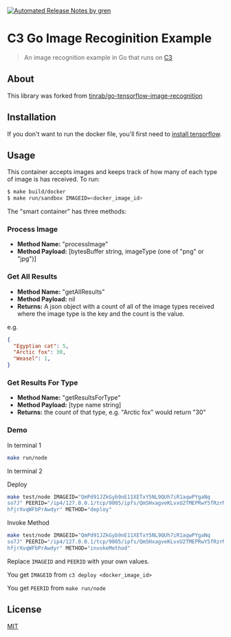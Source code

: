 [![Automated Release Notes by gren](https://img.shields.io/badge/%F0%9F%A4%96-release%20notes-00B2EE.svg)](https://github-tools.github.io/github-release-notes/)

# C3 Go Image Recoginition Example

> An image recognition example in Go that runs on [C3](https://github.com/c3systems/c3-go)

## About
This library was forked from [tinrab/go-tensorflow-image-recognition](https://github.com/tinrab/go-tensorflow-image-recognition)

## Installation
If you don't want to run the docker file, you'll first need to [install tensorflow](https://www.tensorflow.org/install/install_go).

## Usage
This container accepts images and keeps track of how many of each type of image is has received. To run:

```bash
$ make build/docker
$ make run/sandbox IMAGEID=<docker_image_id>
```

The "smart container" has three methods:

### Process Image
* **Method Name:** "processImage"
* **Method Payload:** [bytesBuffer string, imageType (one of "png" or "jpg")]

### Get All Results
* **Method Name:** "getAllResults"
* **Method Payload:** nil
* **Returns:** A json object with a count of all of the image types received where the image type is the key and the count is the value.

e.g.
```json
{
  "Egyptian cat": 5,
  "Arctic fox": 30,
  "Weasel": 1,
}
```

### Get Results For Type
* **Method Name:** "getResultsForType"
* **Method Payload:** [type name string]
* **Returns:** the count of that type, e.g. "Arctic fox" would return "30"

### Demo

In terminal 1

```bash
make run/node
```

In terminal 2

Deploy

```bash
make test/node IMAGEID="QmPd91JZkGyb9nE11XETxY5NL9QUh7iR1aqwPYgaNq
so7J" PEERID="/ip4/127.0.0.1/tcp/9005/ipfs/QmSHxagveKLvxU2TMEPRwY5fRzrMU
hfjrXvqWFbPrAwdyr" METHOD="deploy"
```

Invoke Method

```bash
make test/node IMAGEID="QmPd91JZkGyb9nE11XETxY5NL9QUh7iR1aqwPYgaNq
so7J" PEERID="/ip4/127.0.0.1/tcp/9005/ipfs/QmSHxagveKLvxU2TMEPRwY5fRzrMU
hfjrXvqWFbPrAwdyr" METHOD="invokeMethod"
```

Replace `IMAGEID` and `PEERID` with your own values.

You get `IMAGEID` from `c3 deploy <docker_image_id>`

You get `PEERID` from `make run/node`

## License
[MIT](LICENSE)

